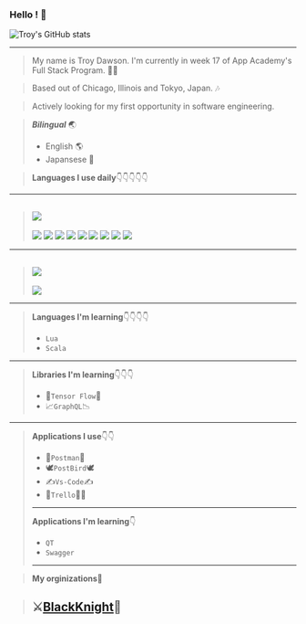 ### Hello ! 👀

![Troy's GitHub stats](https://github-readme-stats.vercel.app/api?username=TroyD9241&show_icons=true&theme=tokyonight)


-----------------
>My name is Troy Dawson. I'm currently in week 17 of App Academy's Full Stack Program. 👨‍🎓

> Based out of Chicago, Illinois and Tokyo, Japan. 🎶

> Actively looking for my first opportunity in software engineering.

>  ***Bilingual*** 🌏
> - English 🌎
> - Japansese 🎎


>**Languages I use daily**👇👇👇👇👇
-----------------------------
>  ## <img src="https://img.shields.io/badge/JavaScript-F7DF1E?style=for-the-badge&logo=javascript&logoColor=black" />
> <img src="https://img.shields.io/badge/Node.js-43853D?style=for-the-badge&logo=node.js&logoColor=white"/>
> <img src="https://img.shields.io/badge/PostgreSQL-316192?style=for-the-badge&logo=postgresql&logoColor=white" />
> <img src="https://img.shields.io/badge/Express.js-000000?style=for-the-badge&logo=express&logoColor=white" />
> <img src="	https://img.shields.io/badge/React-20232A?style=for-the-badge&logo=react&logoColor=61DAFB" />
> <img src="https://img.shields.io/badge/Redux-593D88?style=for-the-badge&logo=redux&logoColor=white">
> <img src="https://img.shields.io/badge/CSS-239120?&style=for-the-badge&logo=css3&logoColor=white">
> <img src="https://img.shields.io/badge/Bootstrap-563D7C?style=for-the-badge&logo=bootstrap&logoColor=white">
> <img src="https://img.shields.io/badge/jQuery-0769AD?style=for-the-badge&logo=jquery&logoColor=white">
> <img src="https://img.shields.io/badge/React-20232A?style=for-the-badge&logo=react&logoColor=61DAFB">
-------------------------------------------------

>## <img src="https://img.shields.io/badge/Python-3776AB?style=for-the-badge&logo=python&logoColor=white">
> <img src="https://img.shields.io/badge/Flask-000000?style=for-the-badge&logo=flask&logoColor=white">
-------------------------------------------------------------------
>**Languages I'm learning**👇👇👇👇
> - `Lua`
> - `Scala`
-----------------------------------------
>**Libraries I'm learning**👇👇👇
> - 🧠`Tensor Flow`🤖
> - 📈`GraphQL`📉
-------------------------------
>**Applications I use**👇👇
> - 📮`Postman`📮
> - 🕊`PostBird`🕊
> - ✍`Vs-Code`✍
> - 🎨`Trello`👩‍🎨
> ---------------------
>**Applications I'm learning**👇
> - `QT`
> - `Swagger`
> -----------------------------

>**My orginizations**🐸

> ⚔[BlackKnight](https://github.com/Black-Knight-OG)🤺
> ----------------------------------
